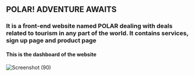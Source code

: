 ## POLAR! ADVENTURE AWAITS
### It is a front-end website named POLAR dealing with deals related to tourism in any part of the world. It contains services, sign up page and product page 
#### This is the dashboard of the website
![Screenshot (90)](https://github.com/AkashkumarAK/Polar/assets/83581531/85a49cf3-ac69-4b46-bd61-c6c7b667406b)

